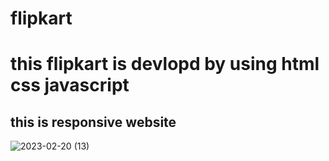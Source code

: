 # flipkart
<h1>this flipkart is devlopd by using html css javascript</h1>
<h2>this is responsive website</h2>




![2023-02-20 (13)](https://user-images.githubusercontent.com/125765820/219979248-76146fcf-8a2e-4f77-947c-4fb80589fa7b.png)

